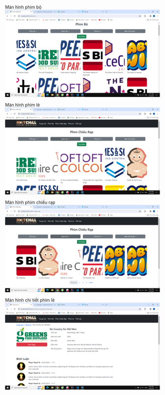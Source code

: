 Màn hình phim bộ
![img.png](img.png)

Màn hình phim lẻ
![img_2.png](img_2.png)

Màn hình phim chiếu rạp
![img_1.png](img_1.png)

Màn hình chi tiết phim lẻ
![img_3.png](img_3.png)
